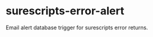 surescripts-error-alert
=======================

Email alert database trigger for surescripts error returns.
